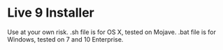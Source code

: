 # Live 9 Installer

Use at your own risk. .sh file is for OS X, tested on Mojave. .bat file is for Windows, tested on 7 and 10 Enterprise.
